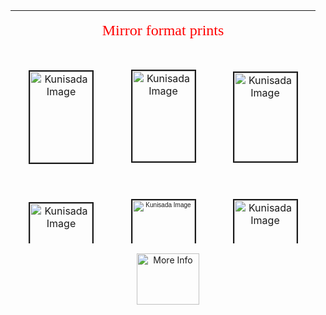 <html>

<head>
<title>Kunisada</title>


</head>




<table border="0" cellspacing="10" width="451" height="373" cellpadding="10">
  <tr>
    <td colspan="3" height="30" width="443" align="center">
      <p align="center"><font color="#FF0000" face="Balthazar" size="5">&nbsp;Mirror
      format prints&nbsp;</font></td>
  </tr>
  <tr>
    <td height="95" width="146" align="center"><p align="center"><a href="KUN/kunp78.htm"><img border="2" src="P.78-1999_small.jpg" alt="Kunisada Image" width="100" height="146"><font face="Arial" size="1"><a href="thumb1.htm"><br>
      </a>
      </font>
    </td>
    <td height="95" width="149" align="center"><p align="center"><font face="Arial" size="1"><br>
      </font>
      <a href="KUN/kunp79.htm"><img border="2" src="P.79-1999_small.jpg" alt="Kunisada Image" width="100" height="145"></a><pre><a href="KUN/kunp79.htm"></pre>
      </a>
    </td>
    <td height="95" width="145" align="center"><p align="center"><font face="Arial" size="1"><a href="thumb3.htm"><br>
      </a>
      </font><a href="KUN/kunp80.htm"><img border="2" src="P.80-1999_small.jpg" alt="Kunisada Image" width="100" height="142"><font face="Arial" size="1"><a href="thumb3.htm">
      <br>
      </a>
      </font><font face="Arial" size="1"><br>
      </font>
    </td>
  </tr>
  <tr>
    <td height="200" width="146" align="center"><p align="center"><font face="Arial" size="1"><a href="thumb4.htm"><br>
      </a></font><a href="KUN/kunp81.htm"><img border="2" src="P.81-1999_small1.jpg" alt="Kunisada Image" width="100" height="145"></td>
    <td height="200" width="149" align="center"><p align="center"><font face="Arial" size="1"><a href="KUN/kunp82.htm"><img border="2" src="P.82-1999_small.jpg" alt="Kunisada Image" width="100" height="145"></a></font></td>
    <td height="200" width="136" align="center">
      <p align="center"><a href="KUN/kunp83.htm"><img border="2" src="P.83-1999_small.jpg" alt="Kunisada Image" width="100" height="144"></a></td>
  </tr>
  <tr>
    <td height="168" width="146" align="center">
      <p align="center"><a href="KUN/kunp489.htm"><img border="2" src="P.489-1937_detail_small.jpg" alt="Kunisada Image" width="100" height="133"></a></td>
    <td height="168" width="149" align="center"><p align="center"><a href="KUN/kunp516.htm"><img border="2" src="P.516-1937_small.jpg" alt="Kunisada Image" width="100" height="139"></a></td>
    <td height="168" width="136" align="center">
      <p align="center"><a href="KUN/kun379.htm"><img border="0" src="Kunisada_Loan_379_small.jpg" alt="Kunisada Loan" width="100" height="142"></a></td>
  </tr>
</table>

<p align="center"><a href="textL.htm"><img border="0" src="moreinfo.gif" alt="More Info" width="100" height="82"></a></p>
</body>
</html>
